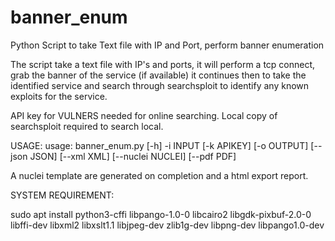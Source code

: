 # banner_enum
Python Script to take Text file with IP and Port, perform banner enumeration

The script take a text file with IP's and ports, it will perform a tcp connect, grab the banner of the service (if available)
it continues then to take the identified service and search through searchsploit to identify any known exploits for the service.

API key for VULNERS needed for online searching.
Local copy of searchsploit required to search local.

USAGE:
usage: banner_enum.py [-h] -i INPUT [-k APIKEY] [-o OUTPUT] [--json JSON] [--xml XML] [--nuclei NUCLEI] [--pdf PDF]



A nuclei template are generated on completion and a html export report. 


SYSTEM REQUIREMENT:

sudo apt install python3-cffi libpango-1.0-0 libcairo2 libgdk-pixbuf-2.0-0 libffi-dev libxml2 libxslt1.1 libjpeg-dev zlib1g-dev libpng-dev libpango1.0-dev

